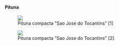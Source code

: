 #### Pituna

<figure>
  <img src="https://thekillifish.net/index_ATTACHMENTS/20250112-Pituna_compacta_4701_BEST.jpg" />
  <figcaption>Pituna compacta "Sao Jose do Tocantins" [1]</figcaption>
</figure>

<figure>
  <img src="https://thekillifish.net/index_ATTACHMENTS/20250112-Pituna_compacta-CLOSE_UP_4696.jpg" />
  <figcaption>Pituna compacta "Sao Jose do Tocantins" [2]</figcaption>
</figure>

